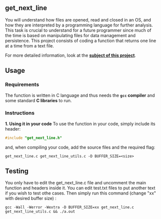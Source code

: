 ## get_next_line
You will understand how files are opened, read and closed in an OS, and how they are interpreted by a programming language for further analysis. This task is crucial to understand for a future programmer since much of the time is based on manipulating files for data management and persistence. This project consists of coding a function that returns one line at a time from a text file.

For more detailed information, look at the [**subject of this project**](en.subject.pdf).

## Usage

### Requirements
The function is written in C language and thus needs the **`gcc` compiler** and some standard **C libraries** to run.

### Instructions

**1. Using it in your code**
To use the function in your code, simply include its header:

```C
#include "get_next_line.h"
```

and, when compiling your code, add the source files and the required flag:

```shell
get_next_line.c get_next_line_utils.c -D BUFFER_SIZE=<size>
```

## Testing
You only have to edit the get_next_line.c file and uncomment the main function and headers inside it.
You can edit test.txt files to put another text if you wish to test othe cases.
Then simply run this command (change "xx" with desired buffer size) :
```shell
gcc -Wall -Werror -Wextra -D BUFFER_SIZE=xx get_next_line.c get_next_line_utils.c && ./a.out
```
